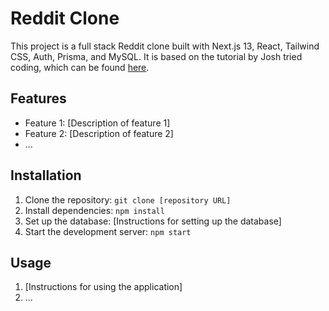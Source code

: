 # Reddit Clone

This project is a full stack Reddit clone built with Next.js 13, React, Tailwind CSS, Auth, Prisma, and MySQL. It is based on the tutorial by Josh tried coding, which can be found [here](https://www.youtube.com/watch?v=mSUKMfmLAt0).

## Features

- Feature 1: [Description of feature 1]
- Feature 2: [Description of feature 2]
- ...

## Installation

1. Clone the repository: `git clone [repository URL]`
2. Install dependencies: `npm install`
3. Set up the database: [Instructions for setting up the database]
4. Start the development server: `npm start`

## Usage

1. [Instructions for using the application]
2. ...
